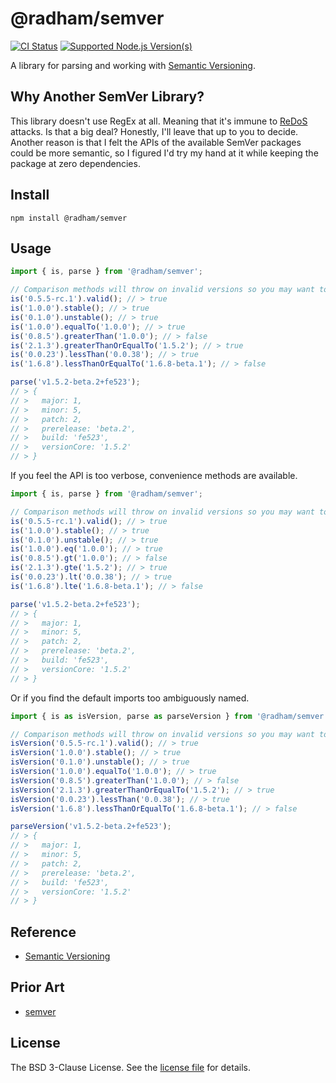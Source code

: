 @radham/semver
==============
[![CI Status][CI BADGE]][CI PAGE]
[![Supported Node.js Version(s)][NODE BADGE]][NODE PAGE]

A library for parsing and working with [Semantic Versioning](https://semver.org/).

Why Another SemVer Library?
---------------------------
This library doesn't use RegEx at all. Meaning that it's immune to [ReDoS](https://en.wikipedia.org/wiki/ReDoS) attacks. Is that a big deal? Honestly, I'll leave that up to you to decide. Another reason is that I felt the APIs of the available SemVer packages could be more semantic, so I figured I'd try my hand at it while keeping the package at zero dependencies.

Install
-------
```shell
npm install @radham/semver
```

Usage
-----
```javascript
import { is, parse } from '@radham/semver';

// Comparison methods will throw on invalid versions so you may want to validate first.
is('0.5.5-rc.1').valid(); // > true
is('1.0.0').stable(); // > true
is('0.1.0').unstable(); // > true
is('1.0.0').equalTo('1.0.0'); // > true
is('0.8.5').greaterThan('1.0.0'); // > false
is('2.1.3').greaterThanOrEqualTo('1.5.2'); // > true
is('0.0.23').lessThan('0.0.38'); // > true
is('1.6.8').lessThanOrEqualTo('1.6.8-beta.1'); // > false

parse('v1.5.2-beta.2+fe523');
// > {
// >   major: 1,
// >   minor: 5,
// >   patch: 2,
// >   prerelease: 'beta.2',
// >   build: 'fe523',
// >   versionCore: '1.5.2'
// > }
```

If you feel the API is too verbose, convenience methods are available.

```javascript
import { is, parse } from '@radham/semver';

// Comparison methods will throw on invalid versions so you may want to validate first.
is('0.5.5-rc.1').valid(); // > true
is('1.0.0').stable(); // > true
is('0.1.0').unstable(); // > true
is('1.0.0').eq('1.0.0'); // > true
is('0.8.5').gt('1.0.0'); // > false
is('2.1.3').gte('1.5.2'); // > true
is('0.0.23').lt('0.0.38'); // > true
is('1.6.8').lte('1.6.8-beta.1'); // > false

parse('v1.5.2-beta.2+fe523');
// > {
// >   major: 1,
// >   minor: 5,
// >   patch: 2,
// >   prerelease: 'beta.2',
// >   build: 'fe523',
// >   versionCore: '1.5.2'
// > }
```

Or if you find the default imports too ambiguously named.

```javascript
import { is as isVersion, parse as parseVersion } from '@radham/semver';

// Comparison methods will throw on invalid versions so you may want to validate first.
isVersion('0.5.5-rc.1').valid(); // > true
isVersion('1.0.0').stable(); // > true
isVersion('0.1.0').unstable(); // > true
isVersion('1.0.0').equalTo('1.0.0'); // > true
isVersion('0.8.5').greaterThan('1.0.0'); // > false
isVersion('2.1.3').greaterThanOrEqualTo('1.5.2'); // > true
isVersion('0.0.23').lessThan('0.0.38'); // > true
isVersion('1.6.8').lessThanOrEqualTo('1.6.8-beta.1'); // > false

parseVersion('v1.5.2-beta.2+fe523');
// > {
// >   major: 1,
// >   minor: 5,
// >   patch: 2,
// >   prerelease: 'beta.2',
// >   build: 'fe523',
// >   versionCore: '1.5.2'
// > }
```

Reference
---------
* [Semantic Versioning](https://semver.org/)

Prior Art
---------
* [semver](https://github.com/npm/node-semver#readme)

License
-------
The BSD 3-Clause License. See the [license file](LICENSE) for details.

[CI BADGE]: https://github.com/jbenner-radham/semver.js/actions/workflows/ci.yaml/badge.svg
[CI PAGE]: https://github.com/jbenner-radham/semver.js/actions/workflows/ci.yaml
[NODE BADGE]: https://img.shields.io/node/v/@radham/semver.svg
[NODE PAGE]: https://nodejs.org/
